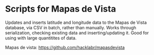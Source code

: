Scripts for Mapas de Vista
=====
Updates and inserts latitude and longitude data to the Mapas de Vista database, via CSV in batch, rather than manually. Works through serialization, checking existing data and inserting/updating it. Good for using with large quantitites of data.

Mapas de vista: https://github.com/hacklabr/mapasdevista


